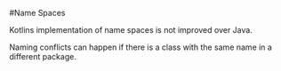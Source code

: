 #Name Spaces


Kotlins implementation of name spaces is not improved over Java.


Naming conflicts can happen if there is a class with the same name in a different package.



